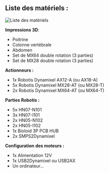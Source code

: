 ## Liste des matériels :

![Liste des matériels](../img/trunk_BOM.jpg)

**Impressions 3D**:
- Poitrine
- Colonne vertébrale
- Abdomen
- Set de MX64 double rotation (3 parties)
- Set de MX28 double rotation (3 parties)

**Actionneurs :**
- 1x Robotis Dynamixel AX12-A (ou AX18-A)
- 5x Robotis Dynamixel MX28-AT (ou MX28-T)
- 2x Robotis Dynamixel MX64-AT (ou MX64-T)


**Parties Robotis :**
- 5x HN07-N101
- 3x HN07-I101
- 2x HN05-N102
- 2x HN05-I102
- 1x Bioloid 3P PCB HUB
- 2x SMPS2Dynamixel


**Configuration des moteurs :**
- 1x Alimentation 12V
- 1x USB2Dynamixel ou USB2AX
- Un ordinateur...
